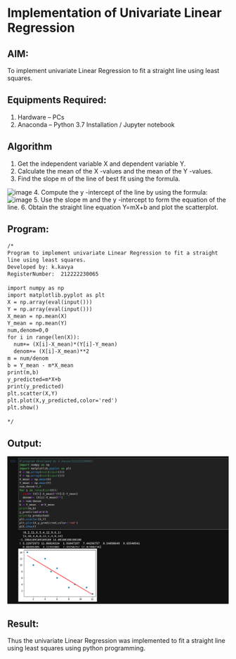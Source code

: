 # Implementation of Univariate Linear Regression
## AIM:
To implement univariate Linear Regression to fit a straight line using least squares.

## Equipments Required:
1. Hardware – PCs
2. Anaconda – Python 3.7 Installation / Jupyter notebook

## Algorithm
1. Get the independent variable X and dependent variable Y.
2. Calculate the mean of the X -values and the mean of the Y -values.
3. Find the slope m of the line of best fit using the formula. 
<img width="231" alt="image" src="https://user-images.githubusercontent.com/93026020/192078527-b3b5ee3e-992f-46c4-865b-3b7ce4ac54ad.png">
4. Compute the y -intercept of the line by using the formula:
<img width="148" alt="image" src="https://user-images.githubusercontent.com/93026020/192078545-79d70b90-7e9d-4b85-9f8b-9d7548a4c5a4.png">
5. Use the slope m and the y -intercept to form the equation of the line.
6. Obtain the straight line equation Y=mX+b and plot the scatterplot.

## Program:
```
/*
Program to implement univariate Linear Regression to fit a straight line using least squares.
Developed by: k.kavya
RegisterNumber:  212222230065

import numpy as np
import matplotlib.pyplot as plt
X = np.array(eval(input()))
Y = np.array(eval(input()))
X_mean = np.mean(X)
Y_mean = np.mean(Y)
num,denom=0,0
for i in range(len(X)):
  num+= (X[i]-X_mean)*(Y[i]-Y_mean)
  denom+= (X[i]-X_mean)**2
m = num/denom
b = Y_mean - m*X_mean
print(m,b)
y_predicted=m*X+b
print(y_predicted)
plt.scatter(X,Y)
plt.plot(X,y_predicted,color='red')
plt.show()

*/
```

## Output:
![best fit line](out1.png)


## Result:
Thus the univariate Linear Regression was implemented to fit a straight line using least squares using python programming.
